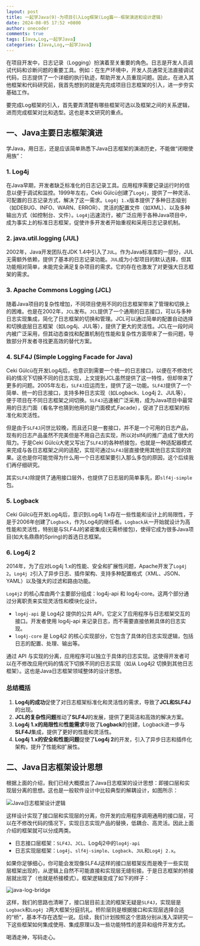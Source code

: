 ```yaml
---
layout: post
title: 一起学Java(9)-为项目引入Log框架(Log篇一-框架演进和设计逻辑)
date: 2024-08-05 17:52 +0800
author: onecoder
comments: true
tags: [Java,Log,一起学Java]
categories: [Java,Log,一起学Java]
---
```

在项目开发中，日志记录（Logging）扮演着至关重要的角色。日志是开发人员调试代码和诊断问题的重要工具。例如：在生产环境中，开发人员通常无法直接调试代码，日志提供了一个详细的执行轨迹，帮助开发人员重现问题。因此，在进入其他框架和代码研究前，我首先想到的就是先完成项目日志框架的引入，进一步夯实基础工作。

要完成Log框架的引入，首先要弄清楚有哪些框架可选以及框架之间的关系逻辑，进而完成框架对比和选型。这也是本文研究的重点。

<!--more-->

## 一、Java主要日志框架演进

学Java，用日志，还是应该简单熟悉下Java日志框架的演进历史，不能做“闭眼使用族”：

### 1. Log4j

在Java早期，开发者缺乏标准化的日志记录工具。应用程序需要记录运行时的信息以便于调试和监控。1999年左右，Ceki Gülcü创建了`Log4j`，提供了一种灵活、可配置的日志记录方式，解决了这一需求。`Log4j 1.x`版本提供了多种日志级别（如DEBUG、INFO、WARN、ERROR）、灵活的配置文件（如XML）、以及多种输出方式（如控制台、文件）。`Log4j`迅速流行，被广泛应用于各种Java项目中，成为事实上的标准日志框架，促使许多开发者开始重视和采用日志记录机制。

### 2. java.util.logging (JUL)

2002年，Java开发团队在JDK 1.4中引入了`JUL`。作为Java标准库的一部分，JUL无需额外依赖，提供了基本的日志记录功能。`JUL`成为小型项目的默认选择，但其功能相对简单，未能完全满足复杂项目的需求。它的存在也激发了对更强大日志框架的需求。

### 3. Apache Commons Logging (JCL)

随着Java项目的复杂性增加，不同项目使用不同的日志框架带来了管理和切换上的困难。也是在2002年，`JCL`发布。`JCL`提供了一个通用的日志接口，可以与多种日志实现集成，简化了日志框架的切换和管理。JCL可以通过简单的配置自动选择和切换底层日志框架（如Log4j、JUL等），提供了更大的灵活性。JCL在一段时间内被广泛采用，但其动态查找和配置机制在性能和复杂性方面带来了一些问题，导致部分开发者寻找更高效的替代方案。

### 4. SLF4J (Simple Logging Facade for Java)

Ceki Gülcü在开发Log4j后，也意识到需要一个统一的日志接口，以便在不修改代码的情况下切换不同的日志实现，上文提到JCL虽然提供了这一特性，但却带来了更多的问题。2005年左右，`SLF4J`应运而生，提供了这一功能。`SLF4J`提供了一个简单、统一的日志接口，支持多种日志实现（如Logback、Log4j 2、JUL等），便于项目在不同日志框架之间切换。`SLF4J`迅速被广泛采用，成为Java项目中最常用的日志门面（看名字也猜到他用的是门面模式,Facade），促进了日志框架的标准化和灵活性。

但是由于`SLF4J`问世比较晚，而且还只是一套接口，并不是一个可用的日志产品，现有的日志产品虽然不完美但是不用自己去实现，所以对slf4j的推广造成了很大的阻力。于是Ceki Gülcü大佬又写出了`SLF4J`的各种桥接包，也就是一种适配器模式来完成与各日志框架之间的适配，实现可通过`SLF4J`层直接使用其他日志实现的效果。这也是你可能觉得为什么用一个日志框架要引入那么多包的原因，这个后续我们再仔细研究。

其实`SLF4J`除提供了通用接口层外，也提供了日志层的简单事先，即`slf4j-simple`包。

### 5. Logback

Ceki Gülcü在开发Log4j后，意识到Log4j 1.x存在一些性能和设计上的局限性，于是于2006年创建了`Logback`，作为Log4j的继任者。`Logback`从一开始就设计为高性能和灵活性，特别是与SLF4J的紧密集成(无需桥接包)，使得它成为很多Java项目(如大名鼎鼎的Spring)的首选日志框架。

### 6. Log4j 2

2014年，为了应对Log4j 1.x的性能、安全和扩展性问题，Apache开发了`Log4j 2`。`Log4j 2`引入了异步日志、插件架构、支持多种配置格式（XML、JSON、YAML）以及强大的过滤和路由功能。

`Log4j2` 的核心库由两个主要部分组成：log4j-api 和 log4j-core。这两个部分通过分离职责来实现灵活性和模块化设计。

- `log4j-api` 是 Log4j2 提供的公共 API，它定义了应用程序与日志框架交互的接口。开发者使用 log4j-api 来记录日志，而不需要直接依赖具体的日志实现。
- `log4j-core` 是 Log4j2 的核心实现部分，它包含了具体的日志实现逻辑，包括日志的配置、处理、输出等。
  
通过 API 与实现的分离，应用程序可以独立于具体的日志实现。这使得开发者可以在不修改应用代码的情况下切换不同的日志实现（如从 Log4j2 切换到其他日志框架）。这也是Java日志框架领域整体的设计思想。

### 总结概括

1. **Log4j的成功**促使了对日志框架标准化和灵活性的需求，导致了**JCL和SLF4J**的出现。
2. **JCL的复杂性问题**推动了**SLF4J**的发展，提供了更简洁和高效的解决方案。
3. **Log4j 1.x的局限性**和**性能需求**导致了**Logback**的创建，Logback进一步与**SLF4J**集成，提供了更好的性能和灵活性。
4. **Log4j 1.x的安全和性能问题**促使了**Log4j 2**的开发，引入了异步日志和插件化架构，提升了性能和扩展性。

## 二、Java日志框架设计思想

根据上面的介绍，我们已经大概摸出了Java日志框架的设计思想：即接口层和实现层分离的思想。这也是一般软件设计中比较典型的解耦设计，如图所示：

![Java日志框架设计逻辑](/images/post/java-go-9/java-log-1.svg)

这样设计实现了接口层和实现层的分离，你开发的应用程序调用通用的接口层，可以在不修改代码的情况下，实现日志实现产品的替换，低耦合、高灵活。因此上面介绍的框架就可以分成两类。

- 日志接口层框架：`SLF4J`、`JCL`、Log4j2中的`log4j-api`
- 日志实现层框架：`Log4j`、`slf4j-simple`、`Logback`、`JUL`和`Log4j 2.x`。

如果你足够细心，你可能会发现像SLF4J这样的接口层框架反而是晚于一些实现层框架出现的，从逻辑上自然不可能直接和实现层无缝衔接。于是日志框架的桥接层就出现了（也就是桥接模式）。框架逻辑变成了如下的样子：

![java-log-bridge](/images/post/java-go-9/java-log-bridge.svg)

这样，我们的思路也清晰了，接口层目前主流的框架无疑是`SLF4J`，实现层是`Logback`和`Log4j 2`两大框架分庭抗礼。桥阶层则是根据接口和实现层选择合适的“桥”，基本不存在选型一说。后续，我们计划按照这个思路分别从浅入深研究一下这些框架如何集成使用、集成原理以及一些功能特性的差异和组件开发方式。

喝酒走神，写码走心。